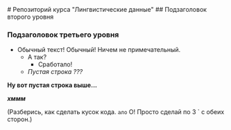 <head>
  # Репозиторий курса "Лингвистические данные"
</head>

<body>
  ## Подзаголовок второго уровня

  ### Подзаголовок третьего уровня

</body>

* Обычный текст! Обычный! Ничем не примечательный.
  * А так? 
    * Сработало!
  * *Пустая строка ???*

**Ну вот пустая строка выше...**

***хммм***

(Разберись, как сделать кусок кода.
```ало``` О! Просто сделай по 3 ` с обеих сторон.)
